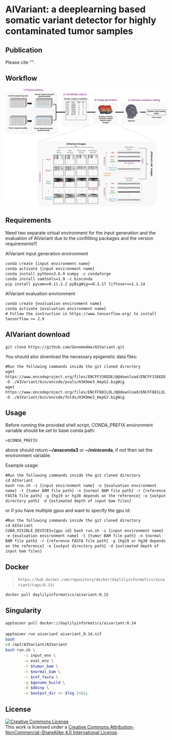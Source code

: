 # AIVariant: a deeplearning based somatic variant detector for highly contaminated tumor samples

## Publication
Please cite "".

## Workflow
![Workflow](workflow.PNG)

## Requirements
Need two separate virtual environment for the input generation and the evaluation of AIVariant 
due to the confiliting packages and the version requirements!!!

AIVariant input generation environment
```
conda create {input environment name}
conda activate {input environment name} 
conda install python=3.6.9 numpy -c condaforge
conda install samtools=1.9 -c bioconda
pip install pysam==0.11.2.2 pyBigWig==0.3.17 liftover==1.1.14 
```

AIVariant evaluation environment
```
conda create {evaluation environment name}
conda activate {evaluation environment name}
# Follow the instruction in https://www.tensorflow.org/ to install tensorflow >= 2.9
```

## AIVariant download
```
git clone https://github.com/Genome4me/AIVariant.git
```

You should also download the necessary epigenetic data files:
```
#Run the following commands inside the git cloned directory
wget https://www.encodeproject.org/files/ENCFF338EDE/@@download/ENCFF338EDE.bigWig -O ./AIVariant/bin/encode/pvals/H3K9me3_HepG2.bigWig
wget https://www.encodeproject.org/files/ENCFF881LOL/@@download/ENCFF881LOL.bigWig -O ./AIVariant/bin/encode/folds/H3K9me3_HepG2.bigWig
```

## Usage 
Before running the provided shell script, CONDA_PREFIX environment variable should be set to base conda path:
```
>$CONDA_PREFIX
```
above should return **~/anaconda3** or **~/miniconda**, if not then set the environment variable.

Example usage:
```
#Run the following commands inside the git cloned directory
cd AIVariant
bash run.sh -i {input environment name} -e {evaluation environment name} -t {tumor BAM file path} -n {normal BAM file path} -r {reference FASTA file path} -g {hg19 or hg38 depends on the reference} -o {output directory path} -d {estimated depth of input bam files}
```

or if you have multiple gpus and want to specify the gpu id:
```
#Run the following commands inside the git cloned directory
cd AIVariant
CUDA_VISIBLE_DEVICES={gpu id} bash run.sh -i {input environment name} -e {evaluation environment name} -t {tumor BAM file path} -n {normal BAM file path} -r {reference FASTA file path} -g {hg19 or hg38 depends on the reference} -o {output directory path} -d {estimated depth of input bam files}
```

## Docker

> `https://hub.docker.com/repository/docker/daylilyinformatics/aivariant/tags/0.15/`

```bash
docker pull daylilyinformatics/aivariant:0.15
```

## Singularity

```bash
apptainer pull docker://daylilyinformatics/aivariant:0.14

apptainer run aivariant aivariant_0.14.sif
bash
cd /opt/AIVariant/AIVarient
bash run.sh \
        -i input_env \
        -e eval_env \
        -t $tumor_bam \
        -n $normal_bam \
        -r $ref_fasta \
        -g $genome_build \
        -d $dbsnp \
        -o $output_dir >> $log 2>&1;
```


## License
<a rel="license" href="http://creativecommons.org/licenses/by-nc-sa/4.0/"><img alt="Creative Commons License" style="border-width:0" src="https://i.creativecommons.org/l/by-nc-sa/4.0/88x31.png" /></a><br />This work is licensed under a <a rel="license" href="http://creativecommons.org/licenses/by-nc-sa/4.0/">Creative Commons Attribution-NonCommercial-ShareAlike 4.0 International License</a>.